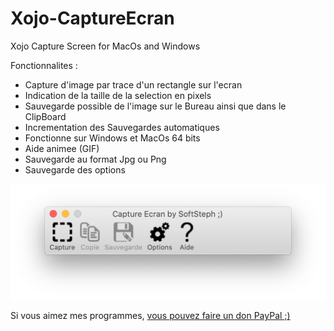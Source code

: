 # Xojo-CaptureEcran
Xojo Capture Screen for MacOs and Windows

Fonctionnalites :
- Capture d'image par trace d'un rectangle sur l'ecran
- Indication de la taille de la selection en pixels
- Sauvegarde possible de l'image sur le Bureau ainsi que dans le ClipBoard
- Incrementation des Sauvegardes automatiques
- Fonctionne sur Windows et MacOs 64 bits
- Aide animee (GIF)
- Sauvegarde au format Jpg ou Png
- Sauvegarde des options

<img src="ScreenShot.png" width="640">

Si vous aimez mes programmes, <a href="https://www.paypal.com/donate/?hosted_button_id=GY5LTDDPZ2HZG"> vous pouvez faire un don PayPal ;)</a>

